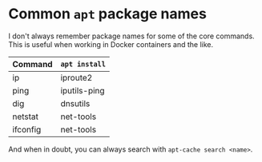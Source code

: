 # Common `apt` package names

I don't always remember package names for some of the core commands. This is useful when working in Docker containers and the like.

| Command  | `apt install` |
|----------|---------------|
| ip       | iproute2      |
| ping     | iputils-ping  |
| dig      | dnsutils      |
| netstat  | net-tools     |
| ifconfig | net-tools     |

And when in doubt, you can always search with `apt-cache search <name>`.
